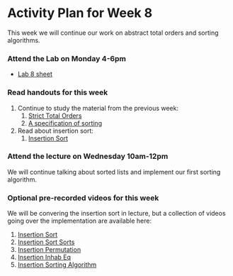 # Activity Plan for Week 8

This week we will continue our work on abstract total orders and sorting algorithms.

### Attend the Lab on Monday 4-6pm

 * [Lab 8 sheet](/files/LectureNotes/files/exercises/lab8.lagda.md)

### Read handouts for this week

 1. Continue to study the material from the previous week:
    1. [Strict Total Orders](/files/LectureNotes/files/strict-total-order.lagda.md)
    1. [A specification of sorting](/files/LectureNotes/files/sorting.lagda.md)
 1. Read about insertion sort:
    1. [Insertion Sort](/files/LectureNotes/files/insertion-sort.lagda.md)
 
### Attend the lecture on Wednesday 10am-12pm

  We will continue talking about sorted lists and implement our first sorting algorithm.

### Optional pre-recorded videos for this week

  We will be convering the insertion sort in lecture, but a collection of videos going over the implementation are available here:
  
  1. [Insertion Sort](https://bham.cloud.panopto.eu/Panopto/Pages/Viewer.aspx?id=53a362f8-3f29-4951-87ff-ae6400f61944)
  1. [Insertion Sort Sorts](https://bham.cloud.panopto.eu/Panopto/Pages/Viewer.aspx?id=19dcf6c9-ed64-4af0-be3d-ae6400f6193f)
  1. [Insertion Permutation](https://bham.cloud.panopto.eu/Panopto/Pages/Viewer.aspx?id=9bf3cc70-6faf-46d4-910f-ae6400f61940)
  1. [Insertion Inhab Eq](https://bham.cloud.panopto.eu/Panopto/Pages/Viewer.aspx?id=c7839a48-8f6c-4591-9485-ae6600e59fdb) 
  1. [Insertion Sorting Algorithm](https://bham.cloud.panopto.eu/Panopto/Pages/Viewer.aspx?id=8c0f2d8d-5b4d-4069-9636-ae6600e59fec)

